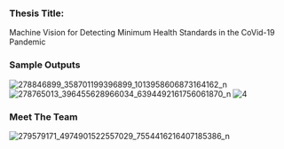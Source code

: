### Thesis Title: 
Machine Vision for Detecting Minimum Health Standards in the CoVid-19 Pandemic

### Sample Outputs
![278846899_358701199396899_1013958606873164162_n](https://user-images.githubusercontent.com/15859284/177238810-5c508c91-ee45-444f-afd6-42212289d6ff.jpg)
![278765013_396455628966034_6394492161756061870_n](https://user-images.githubusercontent.com/15859284/177238914-9dcf786b-e18f-4445-bd82-f891959cd08a.jpg)
![4](https://user-images.githubusercontent.com/15859284/177239010-b34be794-9b66-4448-a28d-6f2eea03eb19.png)

### Meet The Team
![279579171_4974901522557029_7554416216407185386_n](https://user-images.githubusercontent.com/15859284/177238744-e6686866-9d57-4094-9ed7-21106e1b4543.jpg)


